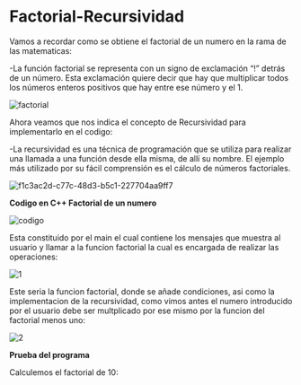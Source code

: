 # Factorial-Recursividad

Vamos a recordar como se obtiene el factorial de un numero en la rama de las matematicas:

-La función factorial se representa con un signo de exclamación “!” detrás de un número. 
Esta exclamación quiere decir que hay que multiplicar todos los números enteros positivos que hay entre ese número y el 1.

![factorial](https://user-images.githubusercontent.com/71147346/94577168-daac8f00-023b-11eb-830c-cd8094f21884.png)

Ahora veamos que nos indica el concepto de Recursividad para implementarlo en el codigo:

-La recursividad es una técnica de programación que se utiliza para realizar una llamada a una función desde ella misma, de allí su nombre. El ejemplo más utilizado por su fácil comprensión es el cálculo de números factoriales.

![f1c3ac2d-c77c-48d3-b5c1-227704aa9ff7](https://user-images.githubusercontent.com/71147346/94581599-e0f13a00-0240-11eb-9973-9a09bbfb057f.jpg)

**Codigo en C++ Factorial de un numero**

![codigo](https://user-images.githubusercontent.com/71147346/94583341-f0718280-0242-11eb-993a-0f76bc659603.JPG)

Esta constituido por el main el cual contiene los mensajes que muestra al usuario y llamar a la funcion factorial la cual es encargada de realizar las operaciones:

![1](https://user-images.githubusercontent.com/71147346/94584668-8f4aae80-0244-11eb-8e6d-0f4d5d2f54ea.jpg)

Este seria la funcion factorial, donde se añade condiciones, asi como la implementacion de la recursividad, como vimos antes el numero introducido por el usuario debe ser multplicado por ese mismo por la funcion del factorial menos uno:

![2](https://user-images.githubusercontent.com/71147346/94584671-8fe34500-0244-11eb-91c5-ea158c196e28.jpg)

**Prueba del programa**

Calculemos el factorial de 10:

